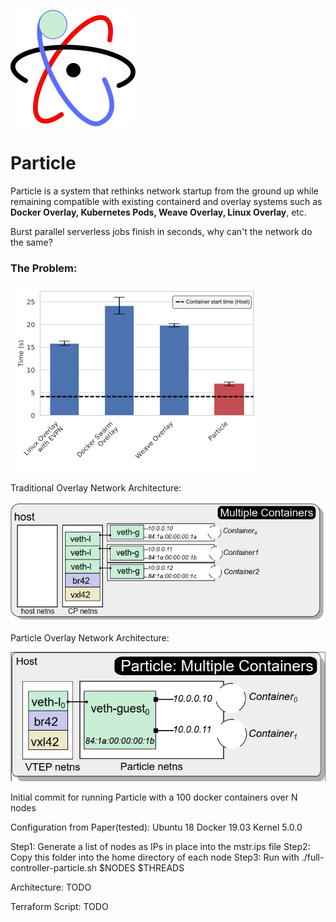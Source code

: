 ![Particle Logo](images/logo.png)
# Particle

Particle is a system that rethinks network startup from the ground up while remaining compatible
with existing containerd and overlay systems such as **Docker Overlay, Kubernetes Pods, Weave Overlay, Linux Overlay**, etc.

Burst parallel serverless jobs finish in seconds, why can't the network do the same?

### The Problem:

![Serverless Problem](images/figure-1.png)



Traditional Overlay Network Architecture:

![Particle Old](images/pold.png)

Particle Overlay Network Architecture:

![Particle New](images/pnew.png)



Initial commit for running Particle with a 100 docker containers over N nodes

Configuration from Paper(tested):
Ubuntu 18
Docker 19.03
Kernel 5.0.0


Step1: Generate a list of nodes as IPs in place into the mstr.ips file
Step2: Copy this folder into the home directory of each node
Step3: Run with ./full-controller-particle.sh $NODES $THREADS

Architecture:
TODO

Terraform Script:
TODO


